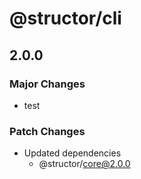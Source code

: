 # @structor/cli

## 2.0.0

### Major Changes

- test

### Patch Changes

- Updated dependencies
  - @structor/core@2.0.0
